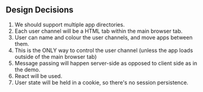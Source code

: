 

## Design Decisions

1.  We should support multiple app directories.
2.  Each user channel will be a HTML tab within the main browser tab.   
3.  User can name and colour the user channels, and move apps between them.
4.  This is the ONLY way to control the user channel (unless the app loads outside of the main browser tab)
5.  Message passing will happen server-side as opposed to client side as in the demo.  
6.  React will be used.
7.  User state will be held in a cookie, so there's no session persistence.
